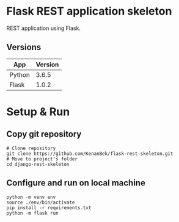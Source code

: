 # Flask REST application skeleton

REST application using Flask.

## Versions

App | Version
--- | ---
Python | 3.6.5
Flask | 1.0.2

# Setup & Run

## Copy git repository

    # Clone repository
    git clone https://github.com/KenanBek/flask-rest-skeleton.git
    # Move to project's folder
    cd django-rest-skeleton

## Configure and run on local machine
    python -m venv env
    source ./env/bin/activate
    pip install -r requirements.txt
    python -m flask run
